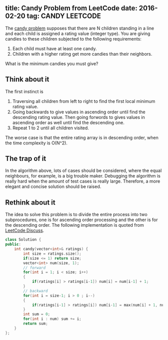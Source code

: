 title: Candy Problem from LeetCode
date: 2016-02-20
tag: CANDY LEETCODE
---

The [candy problem](https://leetcode.com/problems/candy/) supposes that there are N children standing in a line and each child is assigned a rating value (integer type). You are giving candies to these children subjected to the following requirements:

1. Each child must have at least one candy.
2. Children with a higher rating get more candies than their neighbors.

What is the minimum candies you must give?

## Think about it

The first instinct is 

1. Traversing all children from left to right to find the first local minimum rating value.    
2. Going backwards to give values in ascending order until find the descending rating value. Then going forwords to gives values in ascending order as well until find the descending one.
3. Repeat 1 to 2 until all children visited.

The worse case is that the entire rating array is in descending order, when the time complexity is O(N^2).

## The trap of it

In the algorithm above, lots of cases should be considered, where the equal neighbours, for example, is a big trouble maker. Debugging the algorithm is really hard when the amount of test cases is really large. Therefore, a more elegant and concise solution should be raised.

## Rethink about it

The idea to solve this problem is to divide the entire process into two subprocedures, one is for ascending order processing and the other is for the descending order. The following implementation is quoted from [LeetCode Discuss](https://leetcode.com/discuss/16463/a-simple-solution).

```c++
class Solution {
public:
    int candy(vector<int>& ratings) {
        int size = ratings.size();
        if(size <= 1) return size;
        vector<int> num(size, 1);
        // forward
        for(int i = 1; i < size; i++)
        {
            if(ratings[i] > ratings[i-1]) num[i] = num[i-1] + 1;
        }
        // backward
        for(int i = size-1; i > 0 ; i--)
        {
            if(ratings[i-1] > ratings[i]) num[i-1] = max(num[i] + 1, num[i-1]);
        }
        int sum = 0;
        for(int i : num) sum += i;
        return sum;
    }
};
```